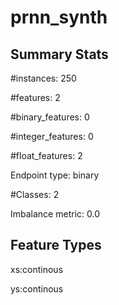 # prnn_synth

## Summary Stats

#instances: 250

#features: 2

  #binary_features: 0

  #integer_features: 0

  #float_features: 2

Endpoint type: binary

#Classes: 2

Imbalance metric: 0.0

## Feature Types

 xs:continous

ys:continous

